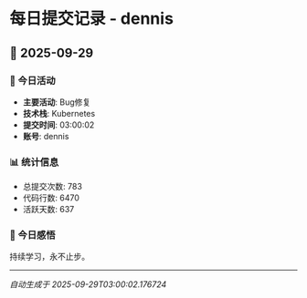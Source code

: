 # 每日提交记录 - dennis

## 📅 2025-09-29

### 🎯 今日活动
- **主要活动**: Bug修复
- **技术栈**: Kubernetes
- **提交时间**: 03:00:02
- **账号**: dennis

### 📊 统计信息
- 总提交次数: 783
- 代码行数: 6470
- 活跃天数: 637

### 💭 今日感悟
持续学习，永不止步。

---
*自动生成于 2025-09-29T03:00:02.176724*
